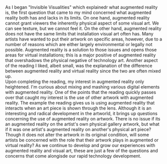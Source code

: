  As I began "Invisible Visualities" which explainedr what augmented reality is, the first question that came to my mind concerned what augmented reality both has and lacks in its limits. On one hand, augmented reality cannot grant viewers the inherently physical aspect of some visual art. We can see texture, but we cannot feel it. On the other hand, augmented reality does not have the same limits that installation visual art often has. Many artists have wanted to put their artwork on specific areas, however, due to a number of reasons which are either largely environmental or legally not possible. Augmented reality is a solution to those issues and opens those areas for virtual installations; this is a major positive of augmented reality that overshadows the physical negative of technology art. Another aspect of the reading I liked, albeit small, was the explanation of the difference between augmented reality and virtual reality since the two are often mixed up.   
  Upon completing the reading, my interest in augmented reality only heightened. I'm curious about mixing and mashing various digital elements with augmented reality. One of the points that the reading quickly passes over that caught my interest is the use of other artwork with augmented reality. The example the reading gives us is using augmented reality that interacts when an art piece is shown through the lens. Although it is an interesting and radical development in the artworld, it brings up questions concerning the use of augmented reality on artwork. There is no issue if its an augmented reality on the artist's own physical gallery artwork, but what if it was one artist's augmented reality on another's physical art piece? Though it does not alter the artwork in its original condition, will some artists be concerned with the role that their artwork plays in augmented or virtual reality? As we  continue to develop and grow our experiences with augmented reality and visual art, these are just a few of the questions and concerns that come alongisde our rapid technology development.
